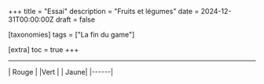 +++
title = "Essai"
description = "Fruits et légumes"
date = 2024-12-31T00:00:00Z
draft = false

[taxonomies]
tags = ["La fin du game"]

[extra]
toc = true
+++




***
| Rouge |
|Vert |
| Jaune|
|------|
